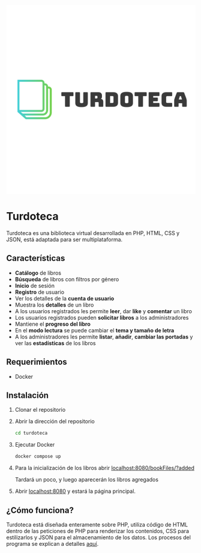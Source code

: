 ![Turdoteca](./doc/assets/turdoteca_logo.svg)
# Turdoteca

Turdoteca es una biblioteca virtual desarrollada en PHP, HTML, CSS y JSON, está adaptada para ser multiplataforma.

## Características

* **Catálogo** de libros
* **Búsqueda** de libros con filtros por género
* **Inicio** de sesión
* **Registro** de usuario
* Ver los detalles de la **cuenta de usuario**
* Muestra los **detalles** de un libro
* A los usuarios registrados les permite **leer**, dar **like** y **comentar** un libro
* Los usuarios registrados pueden **solicitar libros** a los administradores
* Mantiene el **progreso del libro**
* En el **modo lectura** se puede cambiar el **tema y tamaño de letra**
* A los administradores les permite **listar**, **añadir**, **cambiar las portadas** y ver las **estadísticas** de los libros

## Requerimientos

* Docker

## Instalación

1. Clonar el repositorio
2. Abrir la dirección del repositorio

    ```bash
    cd turdoteca
    ```
3. Ejecutar Docker

    ```bash
    docker compose up
    ```

4. Para la inicialización de los libros abrir [localhost:8080/bookFiles/?added](localhost:8080/bookFiles/?added)

    Tardará un poco, y luego aparecerán los libros agregados

5. Abrir [localhost:8080](localhost:8080) y estará la página principal.

## ¿Cómo funciona?

Turdoteca está diseñada enteramente sobre PHP, utiliza código de HTML dentro de las peticiones de PHP para renderizar los contenidos, CSS para estilizarlos y JSON para el almacenamiento de los datos. Los procesos del programa se explican a detalles [aquí](./doc/how_works.md).
